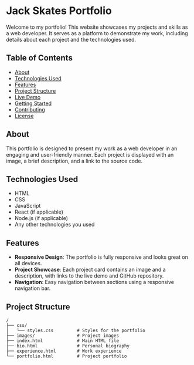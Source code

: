 # Jack Skates Portfolio

Welcome to my portfolio! This website showcases my projects and skills as a web developer. It serves as a platform to demonstrate my work, including details about each project and the technologies used.

## Table of Contents

- [About](#about)
- [Technologies Used](#technologies-used)
- [Features](#features)
- [Project Structure](#project-structure)
- [Live Demo](#live-demo)
- [Getting Started](#getting-started)
- [Contributing](#contributing)
- [License](#license)

## About

This portfolio is designed to present my work as a web developer in an engaging and user-friendly manner. Each project is displayed with an image, a brief description, and a link to the source code. 

## Technologies Used

- HTML
- CSS
- JavaScript
- React (if applicable)
- Node.js (if applicable)
- Any other technologies you used

## Features

- **Responsive Design**: The portfolio is fully responsive and looks great on all devices.
- **Project Showcase**: Each project card contains an image and a description, with links to the live demo and GitHub repository.
- **Navigation**: Easy navigation between sections using a responsive navigation bar.

## Project Structure

```plaintext
/
├── css/
│   └── styles.css         # Styles for the portfolio
├── images/                # Project images
├── index.html             # Main HTML file
├── bio.html               # Personal biography
├── experience.html        # Work experience
└── portfolio.html         # Project portfolio
